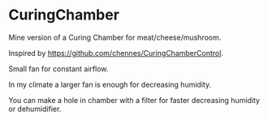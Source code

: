 # CuringChamber

Mine version of a Curing Chamber for meat/cheese/mushroom.

Inspired by https://github.com/chennes/CuringChamberControl.

Small fan for constant airflow.

In my climate a larger fan is enough for decreasing humidity. 

You can make a hole in chamber with a filter for faster decreasing humidity or dehumidifier.
